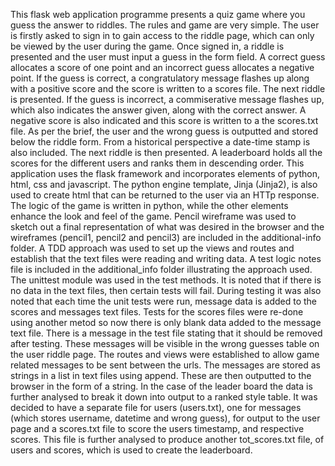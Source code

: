 This flask web application programme presents a quiz game where you guess the answer to riddles. The rules
and game are very simple. The user is firstly asked to sign in to gain access to the riddle page, which 
can only be viewed by the user during the game. Once signed in, a riddle is presented and the user must 
input a guess in the form field. A correct guess allocates a score of one point and an incorrect guess 
allocates a negative point.
If the guess is correct, a congratulatory message flashes up along with a positive score and the score is
written to a scores file. The next riddle is presented.
If the guess is incorrect, a commiserative message flashes up, which also indicates the answer given, along
with the correct answer. A negative score is also indicated and this score is written to a the scores.txt 
file. As per the brief, the user and the wrong guess is outputted and stored below the riddle form. From 
a historical perspective a date-time stamp is also included. The next riddle is then presented.
A leaderboard holds all the scores for the different users and ranks them in descending order.
This application uses the flask framework and incorporates elements of python,  html, css and javascript. 
The python engine template, Jinja (Jinja2), is also used to create html that can be returned to the 
user via an HTTp response. The logic of the game is written in python, while the other elements enhance 
the look and feel of the game.
Pencil wireframe was used to sketch out a final representation of what was desired in the browser and the
wireframes (pencil1, pencil2 and pencil3) are included in the additional-info folder.
A TDD approach was used to set up the views and routes and establish that the text files were reading and
writing data. A test logic notes file is included in the additional_info folder illustrating the approach
used. The unittest module was used in the test methods. It is noted that if there is no data in the 
text files, then certain tests will fail. During testing it was also noted that each time the unit tests 
were run, message data is added to the scores and messages text files. Tests for the scores files were
re-done using another metod so now there is only blank data added to the message text file. There is a 
message in the test file stating that it should be removed after testing. These messages will be visible
in the wrong guesses table on the user riddle page.
The routes and views were established to allow game related messages to be sent between the urls. The 
messages are stored as strings in a list in text files using append. These are then outputted to the 
browser in the form of a string. In the case of the leader board the data is further analysed to break 
it down into output to a ranked style table. It was decided to have a separate file for users (users.txt), 
one for messages (which stores username, datetime and wrong guess), for output to the user page and a 
scores.txt file to score the users timestamp, and respective scores. This file is further analysed to produce 
another tot_scores.txt file, of users and scores, which is used to create the leaderboard.
